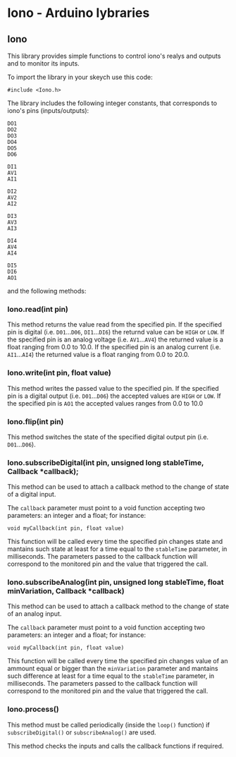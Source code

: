 # Iono - Arduino lybraries
## Iono
This library provides simple functions to control iono's realys and outputs and to monitor its inputs.

To import the library in your skeych use this code:
```
#include <Iono.h>
```

The library includes the following integer constants, that corresponds to iono's pins (inputs/outputs):
```
DO1
DO2
DO3
DO4
DO5
DO6

DI1
AV1
AI1

DI2
AV2
AI2

DI3
AV3
AI3

DI4
AV4
AI4

DI5
DI6
AO1
```

and the following methods:

### Iono.read(int pin)
This method returns the value read from the specified pin.
If the specified pin is digital (i.e. `D01`...`D06`, `DI1`...`DI6`) the returnd value can be `HIGH` or `LOW`.
If the specified pin is an analog voltage (i.e. `AV1`...`AV4`) the returned value is a float ranging from 0.0 to 10.0.
If the specified pin is an analog current (i.e. `AI1`...`AI4`) the returned value is a float ranging from 0.0 to 20.0.

### Iono.write(int pin, float value)
This method writes the passed value to the specified pin.
If the specified pin is a digital output (i.e. `D01`...`D06`) the accepted values are `HIGH` or `LOW`.
If the specified pin is `AO1` the accepted values ranges from 0.0 to 10.0

### Iono.flip(int pin)
This method switches the state of the specified digital output pin (i.e. `D01`...`D06`).

### Iono.subscribeDigital(int pin, unsigned long stableTime, Callback *callback);
This method can be used to attach a callback method to the change of state of a digital input.

The `callback` parameter must point to a void function accepting two parameters: an integer and a float; for instance:
```
void myCallback(int pin, float value)
```
This function will be called every time the specified pin changes state and mantains such state at least for a time equal to the `stableTime` parameter, in milliseconds.
The parameters passed to the callback function will correspond to the monitored pin and the value that triggered the call.

### Iono.subscribeAnalog(int pin, unsigned long stableTime, float minVariation, Callback *callback)
This method can be used to attach a callback method to the change of state of an analog input.

The `callback` parameter must point to a void function accepting two parameters: an integer and a float; for instance:
```
void myCallback(int pin, float value)
```
This function will be called every time the specified pin changes value of an ammount equal or bigger than the `minVariation` parameter and mantains such difference at least for a time equal to the `stableTime` parameter, in milliseconds.
The parameters passed to the callback function will correspond to the monitored pin and the value that triggered the call.

### Iono.process()
This method must be called periodically (inside the `loop()` function) if `subscribeDigital()` or `subscribeAnalog()` are used.

This method checks the inputs and calls the callback functions if required.
